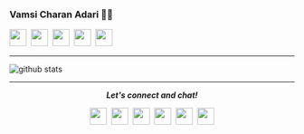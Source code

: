 ### Vamsi Charan Adari 👨‍💻
<div>
    <a href="https://twitter.com/adarivamsi" alt="Twitter"><img src="https://github.com/aletisunil/aletisunil/blob/master/twitter.png" height="30" width="30"></a>&nbsp;
    <a href="https://www.linkedin.com/in/adarivamsi/" alt="Linkedin"><img src="https://github.com/aletisunil/aletisunil/blob/master/linkedin.png" height="30" width="30"></a>&nbsp;
    <a href="https://www.instagram.com/iam_adarivamsi" alt="Instagram"><img src="https://github.com/aletisunil/aletisunil/blob/master/instagram.png" height="30" width="30"></a>&nbsp;
     <a href="https://t.me/adarivamsi" alt="Telegram"><img src="https://github.com/aletisunil/aletisunil/blob/master/telegram.png" height="30" width="30"></a>&nbsp;
    <a href="https://sites.google.com/view/adarivamsi"><img src="https://github.com/aletisunil/aletisunil/blob/master/globe.png" height="30" width="30"></a>

</div>

<!--
**adarivamsi/adarivamsi** is a ✨ _special_ ✨ repository because its `README.md` (this file) appears on your GitHub profile.

Here are some ideas to get you started:

- 🔭 I’m currently working on ...
- 🌱 I’m currently learning ...
- 👯 I’m looking to collaborate on ...
- 🤔 I’m looking for help with ...
- 💬 Ask me about ...
- 📫 How to reach me: ...
- 😄 Pronouns: ...
- ⚡ Fun fact: ...
-->
<hr>

![github stats](https://github-readme-stats.vercel.app/api?username=adarivamsi&show_icons=true)

<hr>
<p align="center">
  <i><b>Let's connect and chat!</b></i>

  <p align="center">
    <a href="https://twitter.com/aleti_sunil" alt="Twitter"><img src="https://github.com/aletisunil/aletisunil/blob/master/twitter.png" height="30" width="30"></a>&nbsp;
    <a href="https://www.linkedin.com/in/sunilaleti/" alt="Linkedin"><img src="https://github.com/aletisunil/aletisunil/blob/master/linkedin.png" height="30" width="30"></a>&nbsp;
    <a href="https://www.instagram.com/sunil_aleti" alt="Instagram"><img src="https://github.com/aletisunil/aletisunil/blob/master/instagram.png" height="30" width="30"></a>&nbsp;
     <a href="https://t.me/sunilaleti" alt="Telegram"><img src="https://github.com/aletisunil/aletisunil/blob/master/telegram.png" height="30" width="30"></a>&nbsp;
    <a href="https://dev.to/aletisunil"><img src="https://d2fltix0v2e0sb.cloudfront.net/dev-badge.svg" height="30" width="30"></a>&nbsp;
    <a href="https://aletisunil.github.io/"><img src="https://github.com/aletisunil/aletisunil/blob/master/globe.png" height="30" width="30"></a>

  </p>
    
</p>
